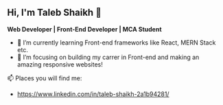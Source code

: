 ## Hi, I'm Taleb Shaikh 👋


**Web Developer | Front-End Developer | MCA Student**

- 🌱 I’m currently learning Front-end frameworks like React, MERN Stack etc.
- 🔭 I’m focusing on building my carrer in Front-end and making an amazing responsive websites!


📫 Places you will find me:
- https://www.linkedin.com/in/taleb-shaikh-2a1b94281/ 
